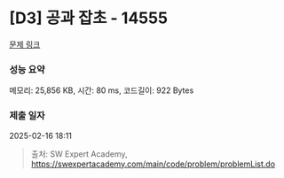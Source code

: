 # [D3] 공과 잡초 - 14555 

[문제 링크](https://swexpertacademy.com/main/code/problem/problemDetail.do?contestProbId=AYGtoa3qARcDFARC) 

### 성능 요약

메모리: 25,856 KB, 시간: 80 ms, 코드길이: 922 Bytes

### 제출 일자

2025-02-16 18:11



> 출처: SW Expert Academy, https://swexpertacademy.com/main/code/problem/problemList.do